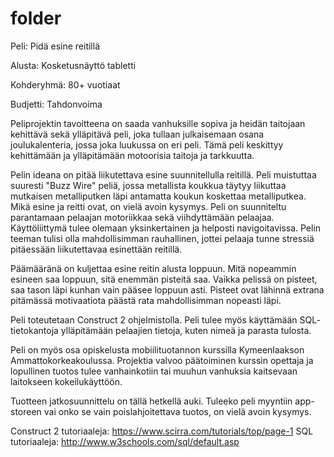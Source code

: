 # folder
Peli: Pidä esine reitillä

Alusta: Kosketusnäyttö tabletti

Kohderyhmä: 80+ vuotiaat

Budjetti: Tahdonvoima

Peliprojektin tavoitteena on saada vanhuksille sopiva ja heidän taitojaan kehittävä sekä ylläpitävä peli, joka tullaan julkaisemaan osana joulukalenteria, jossa joka luukussa on eri peli. Tämä peli keskittyy kehittämään ja ylläpitämään motoorisia taitoja ja tarkkuutta. 

Pelin ideana on pitää liikutettava esine suunnitellulla reitillä. Peli muistuttaa suuresti "Buzz Wire" peliä, jossa metallista koukkua täytyy liikuttaa mutkaisen metalliputken läpi antamatta koukun koskettaa metalliputkea. Mikä esine ja reitti ovat, on vielä avoin kysymys. Peli on suunniteltu parantamaan pelaajan motoriikkaa sekä viihdyttämään pelaajaa. Käyttöliittymä tulee olemaan yksinkertainen ja helposti navigoitavissa. Pelin teeman tulisi olla mahdollisimman rauhallinen, jottei pelaaja tunne stressiä pitäessään liikutettavaa esinettään reitillä. 

Päämääränä on kuljettaa esine reitin alusta loppuun. Mitä nopeammin esineen saa loppuun, sitä enemmän pisteitä saa. Vaikka pelissä on pisteet, saa tason läpi kunhan vain pääsee loppuun asti. Pisteet ovat lähinnä extrana pitämässä motivaatiota päästä rata mahdollisimman nopeasti läpi. 

Peli toteutetaan Construct 2 ohjelmistolla. Peli tulee myös käyttämään SQL- tietokantoja ylläpitämään pelaajien tietoja, kuten nimeä ja parasta tulosta. 

Peli on myös osa opiskelusta mobiilituotannon kurssilla Kymeenlaakson Ammattokorkeakoulussa. Projektia valvoo päätoiminen kurssin opettaja ja lopullinen tuotos tulee vanhainkotiin tai muuhun vanhuksia kaitsevaan laitokseen kokeilukäyttöön. 

Tuotteen jatkosuunnittelu on tällä hetkellä auki. Tuleeko peli myyntiin app- storeen vai onko se vain poislahjoitettava tuotos, on vielä avoin kysymys. 

Construct 2 tutoriaaleja: https://www.scirra.com/tutorials/top/page-1
SQL tutoriaaleja: http://www.w3schools.com/sql/default.asp
